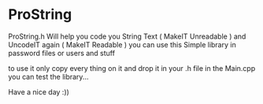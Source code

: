 # ProString
ProString.h Will help you code you String Text ( MakeIT Unreadable ) and UncodeIT again ( MakeIT Readable )
 you can use this Simple library in password files or users and stuff
 
 to use it only copy every thing on it and drop it in your .h file
 in the Main.cpp you can test the library... 
 
 Have a nice day :))
